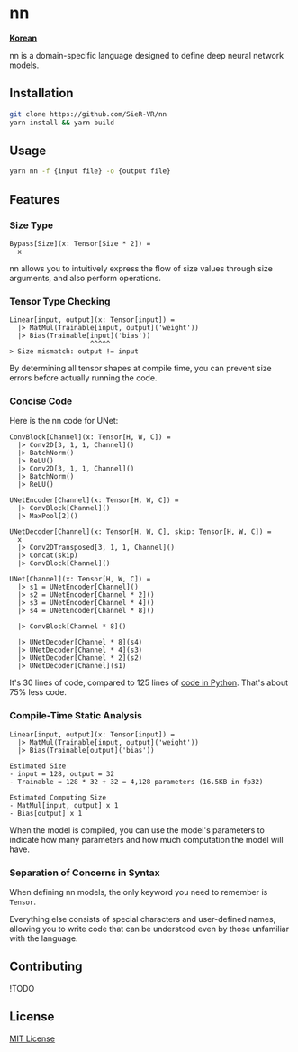 # nn

[**Korean**](README-ko.md)

nn is a domain-specific language designed to define deep neural network models.

## Installation

```bash
git clone https://github.com/SieR-VR/nn
yarn install && yarn build
```

## Usage

```bash
yarn nn -f {input file} -o {output file}
```

## Features

### Size Type

```nn
Bypass[Size](x: Tensor[Size * 2]) =
  x
```

nn allows you to intuitively express the flow of size values through size arguments, and also perform operations.

### Tensor Type Checking

```nn
Linear[input, output](x: Tensor[input]) = 
  |> MatMul(Trainable[input, output]('weight'))
  |> Bias(Trainable[input]('bias'))
                    ^^^^^
> Size mismatch: output != input
```

By determining all tensor shapes at compile time, you can prevent size errors before actually running the code.

### Concise Code

Here is the nn code for UNet:

```nn
ConvBlock[Channel](x: Tensor[H, W, C]) =
  |> Conv2D[3, 1, 1, Channel]()
  |> BatchNorm()
  |> ReLU()
  |> Conv2D[3, 1, 1, Channel]()
  |> BatchNorm()
  |> ReLU()

UNetEncoder[Channel](x: Tensor[H, W, C]) =
  |> ConvBlock[Channel]()
  |> MaxPool[2]()

UNetDecoder[Channel](x: Tensor[H, W, C], skip: Tensor[H, W, C]) =
  x
  |> Conv2DTransposed[3, 1, 1, Channel]()
  |> Concat(skip)
  |> ConvBlock[Channel]()

UNet[Channel](x: Tensor[H, W, C]) =
  |> s1 = UNetEncoder[Channel]()
  |> s2 = UNetEncoder[Channel * 2]()
  |> s3 = UNetEncoder[Channel * 4]()
  |> s4 = UNetEncoder[Channel * 8]()
  
  |> ConvBlock[Channel * 8]()

  |> UNetDecoder[Channel * 8](s4)
  |> UNetDecoder[Channel * 4](s3)
  |> UNetDecoder[Channel * 2](s2)
  |> UNetDecoder[Channel](s1)
```

It's 30 lines of code, compared to 125 lines of [code in Python](https://github.com/milesial/Pytorch-UNet). That's about 75% less code.

### Compile-Time Static Analysis

```
Linear[input, output](x: Tensor[input]) = 
  |> MatMul(Trainable[input, output]('weight'))
  |> Bias(Trainable[output]('bias'))

Estimated Size
- input = 128, output = 32
- Trainable = 128 * 32 + 32 = 4,128 parameters (16.5KB in fp32)

Estimated Computing Size
- MatMul[input, output] x 1
- Bias[output] x 1 
```

When the model is compiled, you can use the model's parameters to indicate how many parameters and how much computation the model will have.

### Separation of Concerns in Syntax

When defining nn models, the only keyword you need to remember is `Tensor`.

Everything else consists of special characters and user-defined names, allowing you to write code that can be understood even by those unfamiliar with the language.

## Contributing

!TODO

## License

[MIT License](LICENSE)
